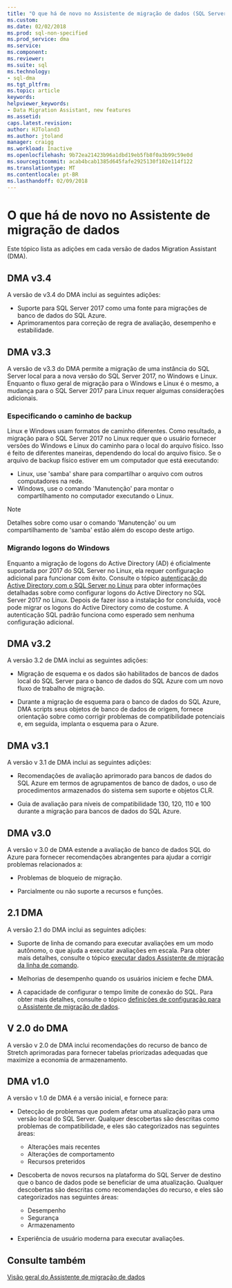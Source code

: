 ```yaml
---
title: "O que há de novo no Assistente de migração de dados (SQL Server) | Microsoft Docs"
ms.custom: 
ms.date: 02/02/2018
ms.prod: sql-non-specified
ms.prod_service: dma
ms.service: 
ms.component: 
ms.reviewer: 
ms.suite: sql
ms.technology:
- sql-dma
ms.tgt_pltfrm: 
ms.topic: article
keywords: 
helpviewer_keywords:
- Data Migration Assistant, new features
ms.assetid: 
caps.latest.revision: 
author: HJToland3
ms.author: jtoland
manager: craigg
ms.workload: Inactive
ms.openlocfilehash: 9b72ea21423b96a1dbd19eb5fb8f0a3b99c59e0d
ms.sourcegitcommit: acab4bcab1385d645fafe2925130f102e114f122
ms.translationtype: MT
ms.contentlocale: pt-BR
ms.lasthandoff: 02/09/2018
---
```

# <a name="whats-new-in-data-migration-assistant"></a>O que há de novo no Assistente de migração de dados

Este tópico lista as adições em cada versão de dados Migration Assistant (DMA).

## <a name="dma-v34"></a>DMA v3.4
A versão de v3.4 do DMA inclui as seguintes adições:
- Suporte para SQL Server 2017 como uma fonte para migrações de banco de dados do SQL Azure.
- Aprimoramentos para correção de regra de avaliação, desempenho e estabilidade.

## <a name="dma-v33"></a>DMA v3.3
A versão de v3.3 do DMA permite a migração de uma instância do SQL Server local para a nova versão do SQL Server 2017, no Windows e Linux. Enquanto o fluxo geral de migração para o Windows e Linux é o mesmo, a mudança para o SQL Server 2017 para Linux requer algumas considerações adicionais.

### <a name="specifying-the-back-up-path"></a>Especificando o caminho de backup
Linux e Windows usam formatos de caminho diferentes. Como resultado, a migração para o SQL Server 2017 no Linux requer que o usuário fornecer versões do Windows e Linux do caminho para o local do arquivo físico. Isso é feito de diferentes maneiras, dependendo do local do arquivo físico.
Se o arquivo de backup físico estiver em um computador que está executando:
- Linux, use 'samba' share para compartilhar o arquivo com outros computadores na rede.
-   Windows, use o comando 'Manutenção' para montar o compartilhamento no computador executando o Linux.

> [!NOTE]
> Detalhes sobre como usar o comando 'Manutenção' ou um compartilhamento de 'samba' estão além do escopo deste artigo.

### <a name="migrating-windows-logins"></a>Migrando logons do Windows
Enquanto a migração de logons do Active Directory (AD) é oficialmente suportada por 2017 do SQL Server no Linux, ela requer configuração adicional para funcionar com êxito. Consulte o tópico [autenticação do Active Directory com o SQL Server no Linux](https://docs.microsoft.com/en-us/sql/linux/sql-server-linux-active-directory-authentication) para obter informações detalhadas sobre como configurar logons do Active Directory no SQL Server 2017 no Linux. Depois de fazer isso a instalação for concluída, você pode migrar os logons do Active Directory como de costume. A autenticação SQL padrão funciona como esperado sem nenhuma configuração adicional.

## <a name="dma-v32"></a>DMA v3.2
A versão 3.2 de DMA inclui as seguintes adições:

- Migração de esquema e os dados são habilitados de bancos de dados local do SQL Server para o banco de dados do SQL Azure com um novo fluxo de trabalho de migração.

- Durante a migração de esquema para o banco de dados do SQL Azure, DMA scripts seus objetos de banco de dados de origem, fornece orientação sobre como corrigir problemas de compatibilidade potenciais e, em seguida, implanta o esquema para o Azure.

## <a name="dma-v31"></a>DMA v3.1
A versão v 3.1 de DMA inclui as seguintes adições:

- Recomendações de avaliação aprimorado para bancos de dados do SQL Azure em termos de agrupamentos de banco de dados, o uso de procedimentos armazenados do sistema sem suporte e objetos CLR.

- Guia de avaliação para níveis de compatibilidade 130, 120, 110 e 100 durante a migração para bancos de dados do SQL Azure.

## <a name="dma-v30"></a>DMA v3.0
A versão v 3.0 de DMA estende a avaliação de banco de dados SQL do Azure para fornecer recomendações abrangentes para ajudar a corrigir problemas relacionados a:

- Problemas de bloqueio de migração.

- Parcialmente ou não suporte a recursos e funções.

## <a name="dma-v21"></a>2.1 DMA
A versão 2.1 do DMA inclui as seguintes adições:
- Suporte de linha de comando para executar avaliações em um modo autônomo, o que ajuda a executar avaliações em escala. Para obter mais detalhes, consulte o tópico [executar dados Assistente de migração da linha de comando](dma-commandline.md).

- Melhorias de desempenho quando os usuários iniciem e feche DMA.

- A capacidade de configurar o tempo limite de conexão do SQL. Para obter mais detalhes, consulte o tópico [definições de configuração para o Assistente de migração de dados](dma-configurationsettings.md).

## <a name="dma-v20"></a>V 2.0 do DMA
A versão v 2.0 de DMA inclui recomendações do recurso de banco de Stretch aprimoradas para fornecer tabelas priorizadas adequadas que maximize a economia de armazenamento.

## <a name="dma-v10"></a>DMA v1.0
A versão v 1.0 de DMA é a versão inicial, e fornece para:
- Detecção de problemas que podem afetar uma atualização para uma versão local do SQL Server. Qualquer descobertas são descritas como problemas de compatibilidade, e eles são categorizados nas seguintes áreas:
    -   Alterações mais recentes
    - Alterações de comportamento
    - Recursos preteridos

- Descoberta de novos recursos na plataforma do SQL Server de destino que o banco de dados pode se beneficiar de uma atualização. Qualquer descobertas são descritas como recomendações do recurso, e eles são categorizados nas seguintes áreas:
    - Desempenho
    - Segurança
    - Armazenamento

-   Experiência de usuário moderna para executar avaliações.

## <a name="see-also"></a>Consulte também

[Visão geral do Assistente de migração de dados](../dma/dma-overview.md)
